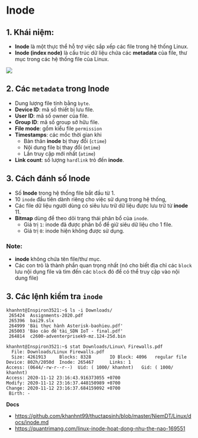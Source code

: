 # Inode
## 1. Khái niệm:
- **Inode** là một thực thể hỗ trợ việc sắp xếp các file trong hệ thống Linux.
- **Inode (index node)** là cấu trúc dữ liệu chứa các **metadata** của file, thư mục trong các hệ thống file của Linux.

![](https://st.quantrimang.com/photos/image/2020/02/06/linux-inode-hoat-dong-nhu-the-nao-1.jpg)

## 2. Các `metadata` trong Inode
- Dung lượng file tính bằng `byte`.
- **Device ID**: mã số thiết bị lưu file.
- **User ID**: mã số owner của file.
- **Group ID**: mã số group sở hữu file.
- **File mode**: gồm kiểu file `permission` 
- **Timestamps**: các mốc thời gian khi
  + Bản thân **inode** bị thay đổi (`ctime`)
  + Nội dung file bị thay đổi (`mtime`)
  + Lần truy cập mới nhất (`atime`)
- **Link count**: số lượng `hardlink` trỏ đến **inode**.

## 3. Cách đánh số Inode
- Số **Inode** trong hệ thống file bắt đầu từ 1.
- 10 `inode` đầu tiên dành riêng cho việc sử dụng trong hệ thống,
- Các file dữ liệu người dùng có siêu lưu trữ dữ liệu được lưu trữ từ **inode** 11.
- **Bitmap** dùng để theo dõi trạng thái phân bổ của `inode`.
   + Giá trị `1`: inode đã được phân bổ để giữ siêu dữ liệu cho 1 file.
   + Giá trị `0`: inode hiện không được sử dụng.

### Note:
- **inode** không chứa tên file/thư mục.
- Các con trỏ là thành phần quan trọng nhất (nó cho biết địa chỉ các `block` lưu nội dụng file và tìm đến các `block` đó để có thể truy cập vào nội dung file)

## 3. Các lệnh kiểm tra `inode`

```
khanhnt@Inspiron3521:~$ ls -i Downloads/
 265424  Assignments-2020.pdf
 265396  bai29.slx
 264999 'Bài thực hành Asterisk-baohieu.pdf'
 265003 'Báo cáo đề tài_SDN IoT - final.pdf'
 264814  c2600-adventerprisek9-mz.124-25d.bin
```

```
khanhnt@Inspiron3521:~$ stat Downloads/Linux\ Firewalls.pdf 
  File: Downloads/Linux Firewalls.pdf
  Size: 4261913   	Blocks: 8328       IO Block: 4096   regular file
Device: 802h/2050d	Inode: 265467      Links: 1
Access: (0644/-rw-r--r--)  Uid: ( 1000/ khanhnt)   Gid: ( 1000/ khanhnt)
Access: 2020-11-12 23:16:43.916373055 +0700
Modify: 2020-11-12 23:16:37.448150989 +0700
Change: 2020-11-12 23:16:37.684159092 +0700
 Birth: -
```

__Docs__
- https://github.com/khanhnt99/thuctapsinh/blob/master/NiemDT/Linux/docs/inode.md
- https://quantrimang.com/linux-inode-hoat-dong-nhu-the-nao-169551